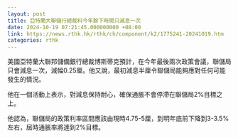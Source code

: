 ```yaml
---
layout: post
title: 亞特蘭大聯儲行總裁料今年餘下時間只減息一次
date: 2024-10-19 07:21:45.000000000 +08:00
link: https://news.rthk.hk/rthk/ch/component/k2/1775241-20241019.htm
categories: rthk
---
```


美國亞特蘭大聯邦儲備銀行總裁博斯蒂克預計，在今年最後兩次政策會議，聯儲局只會減息一次，減幅0.25厘。他又說，最初減息半厘令聯儲局能夠應對任何可能發生的情況。

他在一個活動上表示，對減息保持耐心，確保通脹不會停滯在聯儲局2%目標之上。

他認為，聯儲局的政策利率區間應該由現時4.75-5厘，到明年底前下降到3-3.5%左右，屆時通脹率將達到2%目標。
